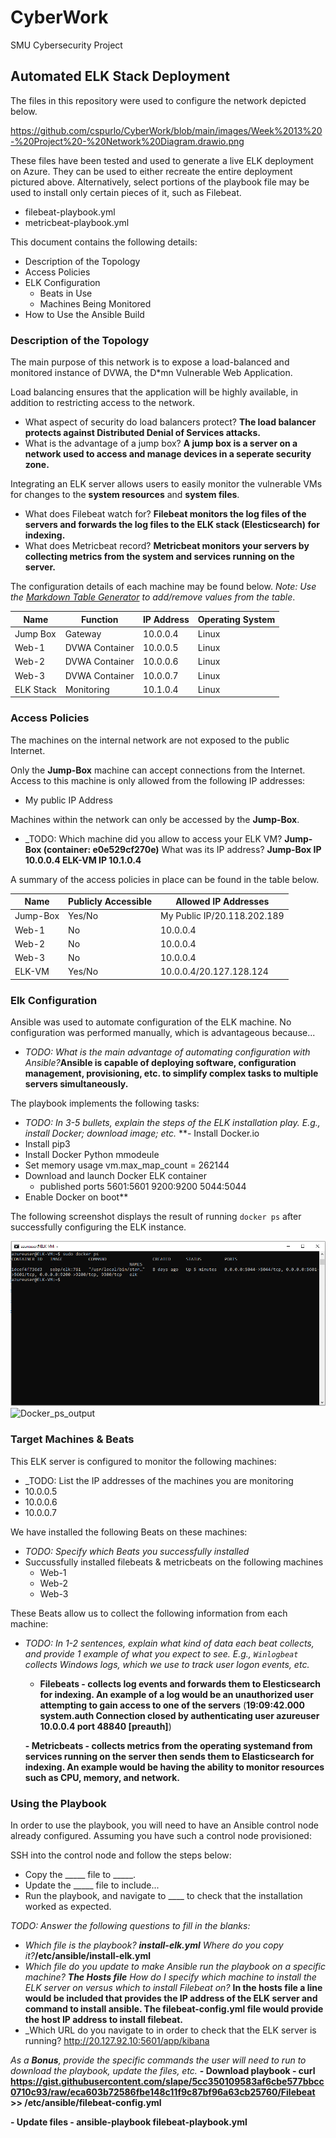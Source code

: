 # CyberWork
SMU Cybersecurity Project
## Automated ELK Stack Deployment

The files in this repository were used to configure the network depicted below.

https://github.com/cspurlo/CyberWork/blob/main/images/Week%2013%20-%20Project%20-%20Network%20Diagram.drawio.png 

These files have been tested and used to generate a live ELK deployment on Azure. They can be used to either recreate the entire deployment pictured above. Alternatively, select portions of the playbook file may be used to install only certain pieces of it, such as Filebeat.

  - filebeat-playbook.yml
  - metricbeat-playbook.yml

This document contains the following details:
- Description of the Topology
- Access Policies
- ELK Configuration
  - Beats in Use
  - Machines Being Monitored
- How to Use the Ansible Build


### Description of the Topology

The main purpose of this network is to expose a load-balanced and monitored instance of DVWA, the D*mn Vulnerable Web Application.

Load balancing ensures that the application will be highly available, in addition to restricting access to the network.
- What aspect of security do load balancers protect? **The load balancer protects against Distributed Denial of Services attacks.** 
- What is the advantage of a jump box? **A jump box is a server on a network used to access and manage devices in a seperate security zone.**

Integrating an ELK server allows users to easily monitor the vulnerable VMs for changes to the **system resources** and **system files**.
- What does Filebeat watch for? **Filebeat monitors the log files of the servers and forwards the log files to the ELK stack (Elesticsearch) for indexing.**
- What does Metricbeat record? **Metricbeat monitors your servers by collecting metrics from the system and services running on the server.**

The configuration details of each machine may be found below.
_Note: Use the [Markdown Table Generator](http://www.tablesgenerator.com/markdown_tables) to add/remove values from the table_.

| Name      | Function       | IP Address | Operating System |
|-----------|----------------|------------|------------------|
| Jump Box  | Gateway        | 10.0.0.4   | Linux            |
| Web-1     | DVWA Container | 10.0.0.5   | Linux            |
| Web-2     | DVWA Container | 10.0.0.6   | Linux            |
| Web-3     | DVWA Container | 10.0.0.7   | Linux            |
| ELK Stack | Monitoring     | 10.1.0.4   | Linux            |

### Access Policies

The machines on the internal network are not exposed to the public Internet. 

Only the **Jump-Box** machine can accept connections from the Internet. Access to this machine is only allowed from the following IP addresses:
- My public IP Address

Machines within the network can only be accessed by the **Jump-Box**.
- _TODO: Which machine did you allow to access your ELK VM? **Jump-Box (container: e0e529cf270e)** What was its IP address? **Jump-Box IP 10.0.0.4 ELK-VM IP 10.1.0.4**

A summary of the access policies in place can be found in the table below.

| Name     | Publicly Accessible | Allowed IP Addresses        |
|----------|---------------------|-----------------------------|
| Jump-Box | Yes/No              | My Public IP/20.118.202.189 |
| Web-1    | No                  | 10.0.0.4                    |
| Web-2    | No                  | 10.0.0.4                    |
| Web-3    | No                  | 10.0.0.4                    |
| ELK-VM   | Yes/No              | 10.0.0.4/20.127.128.124     |

### Elk Configuration

Ansible was used to automate configuration of the ELK machine. No configuration was performed manually, which is advantageous because...
- _TODO: What is the main advantage of automating configuration with Ansible?_**Ansible is capable of deploying software, configuration management, provisioning, etc. to simplify complex tasks to multiple servers simultaneously.**

The playbook implements the following tasks:
- _TODO: In 3-5 bullets, explain the steps of the ELK installation play. E.g., install Docker; download image; etc._
**- Install Docker.io
- Install pip3
- Install Docker Python mmodeule
- Set memory usage vm.max_map_count = 262144
- Download and launch Docker ELK container
	- published ports
		5601:5601
		9200:9200
		5044:5044
- Enable Docker on boot**

The following screenshot displays the result of running `docker ps` after successfully configuring the ELK instance.

![TODO: Update the path with the name of your screenshot of docker ps output](Images/docker_ps_output.png)
![Docker_ps_output](https://user-images.githubusercontent.com/87954650/146693984-6bb4f640-4ee7-4fa7-838a-f7841e937437.PNG)


### Target Machines & Beats
This ELK server is configured to monitor the following machines:
- _TODO: List the IP addresses of the machines you are monitoring
- 10.0.0.5
- 10.0.0.6
- 10.0.0.7

We have installed the following Beats on these machines:
- _TODO: Specify which Beats you successfully installed_
- Succussfully installed filebeats & metricbeats on the following machines
	- Web-1
	- Web-2
	- Web-3

These Beats allow us to collect the following information from each machine:
- _TODO: In 1-2 sentences, explain what kind of data each beat collects, and provide 1 example of what you expect to see. E.g., `Winlogbeat` collects Windows logs, which we use to track user logon events, etc._
	- **Filebeats - collects log events and forwards them to Elesticsearch for indexing. An example of a log would be an unauthorized user attempting to gain access to one of the servers** (**19:09:42.000
system.auth
Connection closed by authenticating user azureuser 10.0.0.4 port 48840 [preauth]**)

	**- Metricbeats - collects metrics from the operating systemand from services running on the server then sends them to Elasticsearch for indexing. An example would be having the ability to monitor resources such as CPU, memory, and network.**

### Using the Playbook
In order to use the playbook, you will need to have an Ansible control node already configured. Assuming you have such a control node provisioned: 

SSH into the control node and follow the steps below:
- Copy the _____ file to _____.
- Update the _____ file to include...
- Run the playbook, and navigate to ____ to check that the installation worked as expected.

_TODO: Answer the following questions to fill in the blanks:_
- _Which file is the playbook? **install-elk.yml** Where do you copy it?_**/etc/ansible/install-elk.yml**
- _Which file do you update to make Ansible run the playbook on a specific machine? **The Hosts file** How do I specify which machine to install the ELK server on versus which to install Filebeat on?_ **In the hosts file a line would be included that provides the IP address of the ELK server and command to install ansible. The filebeat-config.yml file would provide the host IP address to install filebeat.**
- _Which URL do you navigate to in order to check that the ELK server is running? http://20.127.92.10:5601/app/kibana

_As a **Bonus**, provide the specific commands the user will need to run to download the playbook, update the files, etc._
**- Download playbook - curl https://gist.githubusercontent.com/slape/5cc350109583af6cbe577bbcc0710c93/raw/eca603b72586fbe148c11f9c87bf96a63cb25760/Filebeat >> /etc/ansible/filebeat-config.yml**

**- Update files - ansible-playbook filebeat-playbook.yml**
